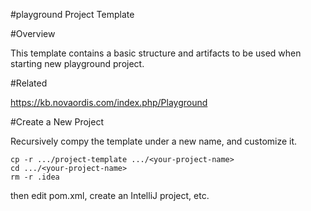 #playground Project Template

#Overview

This template contains a basic structure and artifacts to be used when starting new
playground project.

#Related

https://kb.novaordis.com/index.php/Playground

#Create a New Project

Recursively compy the template under a new name, and customize it.

```
cp -r .../project-template .../<your-project-name>
cd .../<your-project-name>
rm -r .idea
```

then edit pom.xml, create an IntelliJ project, etc.


